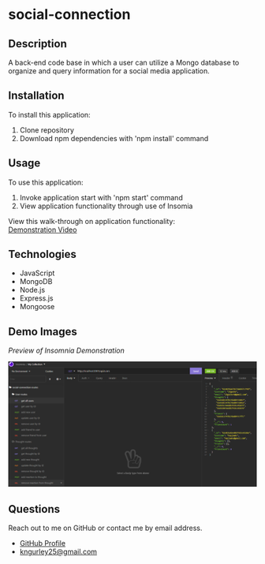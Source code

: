 # social-connection

## Description
A back-end code base in which a user can utilize a Mongo database to organize and query information for a social media application.


## Installation
To install this application:
1. Clone repository
1. Download npm dependencies with 'npm install' command

## Usage
To use this application:
1. Invoke application start with 'npm start' command
1. View application functionality through use of Insomia

View this walk-through on application functionality:  
[Demonstration Video](https://watch.screencastify.com/v/0tEKGtWF4yFba3l9rAHm)

## Technologies
- JavaScript
- MongoDB
- Node.js
- Express.js
- Mongoose

## Demo Images
*Preview of Insomnia Demonstration*

![Demo](./assets/images/insomnia.PNG)

## Questions
Reach out to me on GitHub or contact me by email address.  
- [GitHub Profile](https://github.com/kngurley25)  
- kngurley25@gmail.com